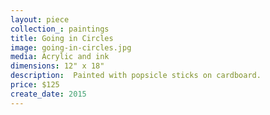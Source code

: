```yaml
---
layout: piece
collection_: paintings
title: Going in Circles
image: going-in-circles.jpg
media: Acrylic and ink
dimensions: 12" x 18"
description:  Painted with popsicle sticks on cardboard.
price: $125
create_date: 2015
---
```

